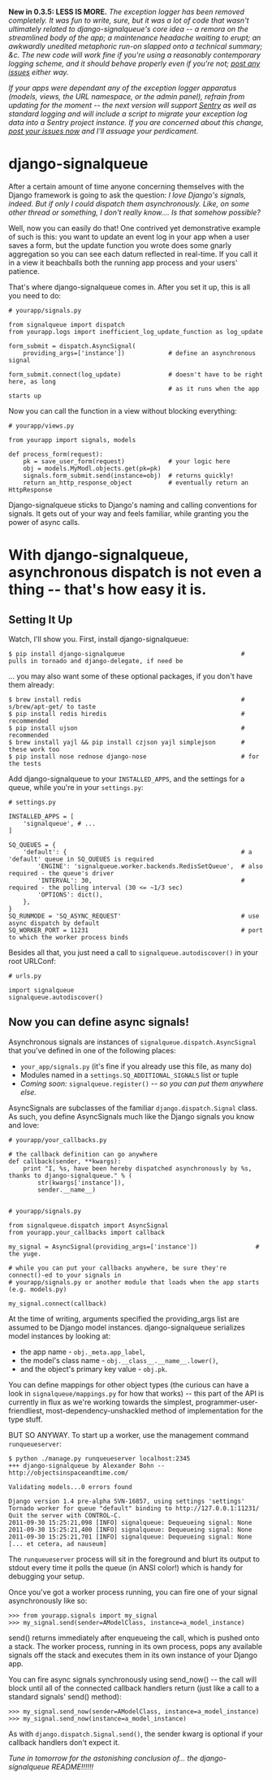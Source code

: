 
**New in 0.3.5: LESS IS MORE.** _The exception logger has been removed completely. It was fun to write, sure, but it was a lot of
code that wasn't ultimately related to django-signalqueue's core idea -- a remora on the streamlined body of the app;
a maintenance headache waiting to erupt; an awkwardly unedited metaphoric run-on slapped onto a technical summary; &c.
The new code will work fine if you're using a reasonably contemporary logging scheme, and it should behave properly even
if you're not; [post any issues](https://github.com/fish2000/django-signalqueue/issues) either way._

_If your apps were dependant any of the exception logger apparatus (models, views, the URL namespace, or the admin
panel), refrain from updating for the moment -- the next version will support [Sentry](github.com/dcramer/sentry) as well
as standard logging and will include a script to migrate your exception log data into a Sentry project instance. 
If you are concerned about this change, [post your issues now](https://github.com/fish2000/django-signalqueue/issues)
and I'll assuage your perdicament._

django-signalqueue
==================

After a certain amount of time anyone concerning themselves with the Django framework is going
to ask the question: *I love Django's signals, indeed. But if only I could dispatch them asynchronously.
Like, on some other thread or something, I don't really know.... Is that somehow possible?*

Well, now you can easily do that! One contrived yet demonstrative example of such is this:
you want to update an event log in your app when a user saves a form, but the update function you wrote does some gnarly aggregation so you can see each datum reflected in real-time. If you call it in a view it beachballs
both the running app process and your users' patience.

That's where django-signalqueue comes in. After you set it up, this is all you need to do:


    # yourapp/signals.py
    
    from signalqueue import dispatch
    from yourapp.logs import inefficient_log_update_function as log_update
    
    form_submit = dispatch.AsyncSignal(
        providing_args=['instance'])            # define an asynchronous signal
    
    form_submit.connect(log_update)             # doesn't have to be right here, as long
                                                # as it runs when the app starts up

Now you can call the function in a view without blocking everything:

    # yourapp/views.py
    
    from yourapp import signals, models
    
    def process_form(request):
        pk = save_user_form(request)            # your logic here
        obj = models.MyModl.objects.get(pk=pk)
        signals.form_submit.send(instance=obj)  # returns quickly!
        return an_http_response_object          # eventually return an HttpResponse


Django-signalqueue sticks to Django's naming and calling conventions for signals. It gets out of your
way and feels familiar, while granting you the power of async calls.


With django-signalqueue, asynchronous dispatch is not even a thing -- that's how easy it is.
============================================================================================

Setting It Up
-------------

Watch, I'll show you. First, install django-signalqueue:

    $ pip install django-signalqueue                                # pulls in tornado and django-delegate, if need be

... you may also want some of these optional packages, if you don't have them already:

    $ brew install redis                                            # s/brew/apt-get/ to taste
    $ pip install redis hiredis                                     # recommended
    $ pip install ujson                                             # recommended
    $ brew install yajl && pip install czjson yajl simplejson       # these work too
    $ pip install nose rednose django-nose                          # for the tests

Add django-signalqueue to your `INSTALLED_APPS`, and the settings for a queue, while you're in your `settings.py`:

    # settings.py
    
    INSTALLED_APPS = [
        'signalqueue', # ...
    ]
    
    SQ_QUEUES = {
        'default': {                                                # a 'default' queue in SQ_QUEUES is required
            'ENGINE': 'signalqueue.worker.backends.RedisSetQueue',  # also required - the queue's driver
            'INTERVAL': 30,                                         # required - the polling interval (30 <= ~1/3 sec)
            'OPTIONS': dict(),
        },
    }
    SQ_RUNMODE = 'SQ_ASYNC_REQUEST'                                 # use async dispatch by default
    SQ_WORKER_PORT = 11231                                          # port to which the worker process binds

Besides all that, you just need a call to `signalqueue.autodiscover()` in your root URLConf:

    # urls.py
    
    import signalqueue
    signalqueue.autodiscover()

Now you can define async signals!
---------------------------------

Asynchronous signals are instances of `signalqueue.dispatch.AsyncSignal` that you've defined in one of the following places:

* `your_app/signals.py` (it's fine if you already use this file, as many do)
* Modules named in a `settings.SQ_ADDITIONAL_SIGNALS` list or tuple
* *Coming soon:* `signalqueue.register()` *-- so you can put them anywhere else.*

AsyncSignals are subclasses of the familiar `django.dispatch.Signal` class. As such, you define AsyncSignals much like the Django signals you know and love:
    
    # yourapp/your_callbacks.py
    
    # the callback definition can go anywhere
    def callback(sender, **kwargs):
        print "I, %s, have been hereby dispatched asynchronously by %s, thanks to django-signalqueue." % (
            str(kwargs['instance']),
            sender.__name__)


    # yourapp/signals.py
    
    from signalqueue.dispatch import AsyncSignal
    from yourapp.your_callbacks import callback
    
    my_signal = AsyncSignal(providing_args=['instance'])                # the yuge. 
    
    # while you can put your callbacks anywhere, be sure they're connect()-ed to your signals in
    # yourapp/signals.py or another module that loads when the app starts (e.g. models.py)
    
    my_signal.connect(callback)

At the time of writing, arguments specified the providing_args list are assumed to be Django model instances.
django-signalqueue serializes model instances by looking at:

* the app name - `obj._meta.app_label`,
* the model's class name - `obj.__class__.__name__.lower()`,
* and the object's primary key value - `obj.pk`.

You can define mappings for other object types (the curious can have a look in `signalqueue/mappings.py` for
how that works) -- this part of the API is currently in flux as we're working towards the simplest, 
programmer-user-friendliest, most-dependency-unshackled method of implementation for the type stuff.

BUT SO ANYWAY. To start up a worker, use the management command `runqueueserver`:
    
    $ python ./manage.py runqueueserver localhost:2345
    +++ django-signalqueue by Alexander Bohn -- http://objectsinspaceandtime.com/
    
    Validating models...0 errors found
    
    Django version 1.4 pre-alpha SVN-16857, using settings 'settings'
    Tornado worker for queue "default" binding to http://127.0.0.1:11231/
    Quit the server with CONTROL-C.
    2011-09-30 15:25:21,098 [INFO] signalqueue: Dequeueing signal: None
    2011-09-30 15:25:21,400 [INFO] signalqueue: Dequeueing signal: None
    2011-09-30 15:25:21,701 [INFO] signalqueue: Dequeueing signal: None
    [... et cetera, ad nauseum]


The `runqueueserver` process will sit in the foreground and blurt its output to stdout every time it polls
the queue (in ANSI color!) which is handy for debugging your setup.

Once you've got a worker process running, you can fire one of your signal asynchronously like so:

    >>> from yourapp.signals import my_signal
    >>> my_signal.send(sender=AModelClass, instance=a_model_instance)

send() returns immediately after enqueueing the call, which is pushed onto a stack. The worker process,
running in its own process, pops any available signals off the stack and executes them in its own instance
of your Django app.

You can fire async signals synchronously using send_now() -- the call will block until all of the connected
callback handlers return (just like a call to a standard signals' send() method):

    >>> my_signal.send_now(sender=AModelClass, instance=a_model_instance)
    >>> my_signal.send_now(instance=a_model_instance)

As with `django.dispatch.Signal.send()`, the sender kwarg is optional if your callback handlers don't expect it.

*Tune in tomorrow for the astonishing conclusion of... the django-signalqueue README!!!!!!*
